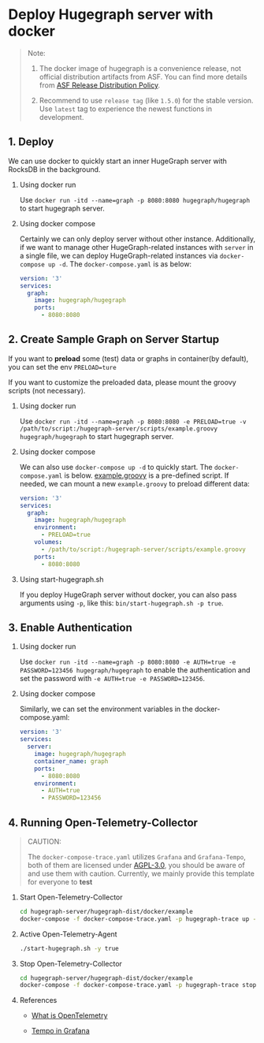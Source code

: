# Deploy Hugegraph server with docker

> Note:
> 
> 1. The docker image of hugegraph is a convenience release, not official distribution artifacts from ASF. You can find more details from [ASF Release Distribution Policy](https://infra.apache.org/release-distribution.html#dockerhub).
> 
> 2. Recommend to use `release tag` (like `1.5.0`) for the stable version. Use `latest` tag to experience the newest functions in development.

## 1. Deploy

We can use docker to quickly start an inner HugeGraph server with RocksDB in the background.

1. Using docker run

    Use `docker run -itd --name=graph -p 8080:8080 hugegraph/hugegraph` to start hugegraph server.

2. Using docker compose

    Certainly we can only deploy server without other instance. Additionally, if we want to manage other HugeGraph-related instances with `server` in a single file, we can deploy HugeGraph-related instances via `docker-compose up -d`.  The `docker-compose.yaml` is as below:

    ```yaml
    version: '3'
    services:
      graph:
        image: hugegraph/hugegraph
        ports:
          - 8080:8080
    ```

## 2. Create Sample Graph on Server Startup

If you want to **preload** some (test) data or graphs in container(by default), you can set the env `PRELOAD=ture`

If you want to customize the preloaded data, please mount the groovy scripts (not necessary).

1. Using docker run

    Use `docker run -itd --name=graph -p 8080:8080 -e PRELOAD=true -v /path/to/script:/hugegraph-server/scripts/example.groovy hugegraph/hugegraph`
    to start hugegraph server.

2. Using docker compose 

    We can also use `docker-compose up -d` to quickly start. The `docker-compose.yaml` is below. [example.groovy](https://github.com/apache/incubator-hugegraph/blob/master/hugegraph-server/hugegraph-dist/src/assembly/static/scripts/example.groovy) is a pre-defined script. If needed, we can mount a new `example.groovy` to preload different data:

    ```yaml
    version: '3'
    services:
      graph:
        image: hugegraph/hugegraph
        environment:
          - PRELOAD=true
        volumes:
          - /path/to/script:/hugegraph-server/scripts/example.groovy
        ports:
          - 8080:8080
    ```

3. Using start-hugegraph.sh

    If you deploy HugeGraph server without docker, you can also pass arguments using `-p`, like this: `bin/start-hugegraph.sh -p true`.

## 3. Enable Authentication

1. Using docker run

    Use `docker run -itd --name=graph -p 8080:8080 -e AUTH=true -e PASSWORD=123456 hugegraph/hugegraph` to enable the authentication and set the password with `-e AUTH=true -e PASSWORD=123456`.

2. Using docker compose

    Similarly, we can set the environment variables in the docker-compose.yaml:

    ```yaml
    version: '3'
    services:
      server:
        image: hugegraph/hugegraph
        container_name: graph
        ports:
          - 8080:8080
        environment:
          - AUTH=true
          - PASSWORD=123456
    ```
## 4. Running Open-Telemetry-Collector

> CAUTION:
> 
> The `docker-compose-trace.yaml` utilizes `Grafana` and `Grafana-Tempo`, both of them are licensed under [AGPL-3.0](https://www.gnu.org/licenses/agpl-3.0.en.html), you should be aware of and use them with caution. Currently, we mainly provide this template for everyone to **test**
>
1. Start Open-Telemetry-Collector

    ```bash
    cd hugegraph-server/hugegraph-dist/docker/example
    docker-compose -f docker-compose-trace.yaml -p hugegraph-trace up -d
    ```
   
2. Active Open-Telemetry-Agent

    ```bash
    ./start-hugegraph.sh -y true
    ```
   
3. Stop Open-Telemetry-Collector

    ```bash
    cd hugegraph-server/hugegraph-dist/docker/example
    docker-compose -f docker-compose-trace.yaml -p hugegraph-trace stop
    ```
   
4. References

   - [What is OpenTelemetry](https://opentelemetry.io/docs/what-is-opentelemetry/)

   - [Tempo in Grafana](https://grafana.com/docs/tempo/latest/getting-started/tempo-in-grafana/)
